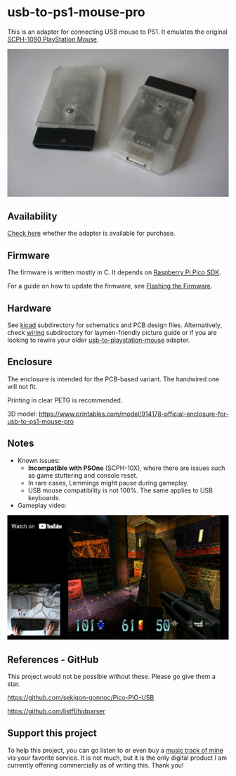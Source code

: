 # usb-to-ps1-mouse-pro

This is an adapter for connecting USB mouse to PS1. It emulates the original [SCPH-1090 PlayStation Mouse](https://en.wikipedia.org/wiki/PlayStation_Mouse).

![PlayStation with USB mouse connected](media/usb-to-ps1-mouse-pro.jpg)

## Availability

[Check here](https://www.franticware.com/usb-to-ps1-mouse-pro-availability) whether the adapter is available for purchase.

## Firmware

The firmware is written mostly in C. It depends on [Raspberry Pi Pico SDK](https://github.com/raspberrypi/pico-sdk).

For a guide on how to update the firmware, see [Flashing the Firmware](doc/flashing-the-firmware).

## Hardware

See [kicad](kicad) subdirectory for schematics and PCB design files. Alternatively, check [wiring](wiring) subdirectory for laymen-friendly picture guide or if you are looking to rewire your older [usb-to-playstation-mouse](https://github.com/Franticware/usb-to-playstation-mouse) adapter.

## Enclosure

The enclosure is intended for the PCB-based variant. The handwired one will not fit.

Printing in clear PETG is recommended.

3D model: https://www.printables.com/model/914178-official-enclosure-for-usb-to-ps1-mouse-pro

## Notes

* Known issues:
  * **Incompatible with PSOne** (SCPH-10X), where there are issues such as game stuttering and console reset.
  * In rare cases, Lemmings might pause during gameplay.
  * USB mouse compatibility is not 100%. The same applies to USB keyboards.
* Gameplay video:

[![Quake II gameplay youtube video](media/q2-gameplay-yt.jpg)](https://youtu.be/i6l8ecVfj7o)

## References - GitHub

This project would not be possible without these. Please go give them a star.

https://github.com/sekigon-gonnoc/Pico-PIO-USB

https://github.com/listff/hidparser

## Support this project

To help this project, you can go listen to or even buy a [music track of mine](https://share.amuse.io/track/vojtech-salajka-color-graphics-pinball-original-game-soundtrack) via your favorite service. It is not much, but it is the only digital product I am currently offering commercially as of writing this. Thank you!
